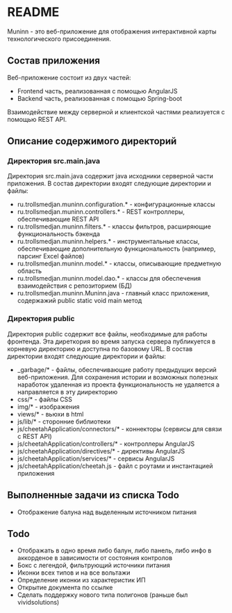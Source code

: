 # README #

Muninn - это веб-приложение для отображения интерактивной карты технологического присоединения.

## Состав приложения ##

Веб-приложение состоит из двух частей:
* Frontend часть, реализованная с помощью AngularJS
* Backend часть, реализованная с помощью Spring-boot

Взаимодействие между серверной и клиентской частями реализуется с помощью REST API.

## Описание содержимого директорий ##

### Директория src.main.java ###

Директория src.main.java содержит java исходники серверной части приложения. В состав директории входят следующие директории и файлы:
* ru.trollsmedjan.muninn.configuration.* - конфигурационные классы
* ru.trollsmedjan.muninn.controllers.* - REST контроллеры, обеспечивающие REST API
* ru.trollsmedjan.muninn.filters.* - классы фильтров, расширяющие функциональность бэкенда
* ru.trollsmedjan.muninn.helpers.* - инструментальные классы, обеспечивающие дополнительную функциональность (например, парсинг Excel файлов)
* ru.trollsmedjan.muninn.model.* - классы, описывающие предметную область
* ru.trollsmedjan.muninn.model.dao.* - классы для обеспечения взаимодействия с репозиторием (БД)
* ru.trollsmedjan.muninn.Muninn.java - главный класс приложения, содержажий public static void main метод

### Директория public ###

Директория public содержит все файлы, необходимые для работы фронтенда. Эта диреткория во время запуска сервера публикуется в корневую директорию и доступна по базовому URL. В состав директории входят следующие директории и файлы:
* _garbage/* - файлы, обеспечивающие работу предыдущих версий веб-приложения. Для сохранения истории и возможных полезных наработок удаленная из проекта функциональность не удаляется а направляется в эту дииректорию
* css/* - файлы CSS
* img/* - изображения
* views/* - вьюхи в html
* js/lib/* - сторонние библиотеки
* js/cheetahApplication/connectors/* - коннекторы (сервисы для связи с REST API)
* js/cheetahApplication/controllers/* - контроллеры AngularJS
* js/cheetahApplication/directives/* - директивы AngularJS
* js/cheetahApplication/services/* - сервисы AngularJS
* js/cheetahApplication/cheetah.js - файл с роутами и инстантацией приложения

## Выполненные задачи из списка Todo ##
* Отображение балуна над выделенным источником питания

## Todo ##

* Отображать в одно время либо балун, либо панель, либо инфо в аккорденое в зависимости от состояния контролов
* Бокс с легендой, фильтрующий источники питания
* Иконки всех типов и на все вольтажи
* Определение иконки из характеристик ИП
* Открытие документа по ссылке
* Сделать поддержку нового типа полигонов (раньше был vividsolutions)